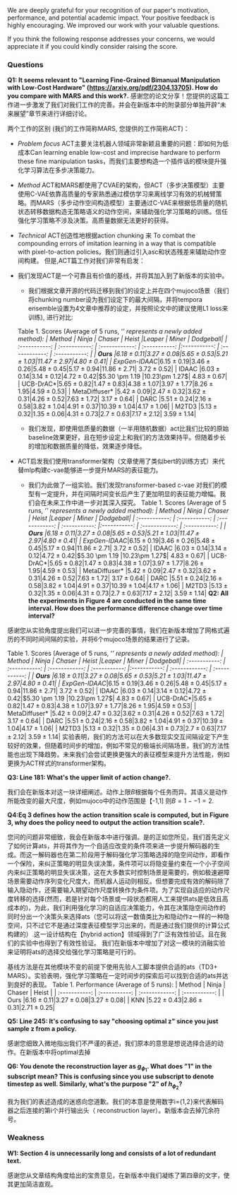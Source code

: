 We are deeply grateful for your recognition of our paper's motivation, performance, and potential academic impact. Your positive feedback is highly encouraging. We improved our work with your valuable questions.

If you think the following response addresses your concerns, we would appreciate it if you could kindly consider raising the score.
### Questions
**Q1: It seems relevant to "Learning Fine-Grained Bimanual Manipulation with Low-Cost Hardware" (https://arxiv.org/pdf/2304.13705). How do you compare with MARS and this work?.**
感谢您的论文分享！您提供的这篇工作进一步激发了我们对我们工作的完善。并会在新版本中的附录部分单独开辟“未来展望”章节来进行详细讨论。

两个工作的区别 (我们的工作简称MARS, 您提供的工作简称ACT)：
- *Problem focus* ACT主要关注机器人领域非常新颖且重要的问题：即如何为低成本Can learning enable low-cost and imprecise hardware to perform these fine manipulation tasks，而我们主要想构造一个插件话的模块提升强化学习算法在多步决策能力。
- *Method* ACT和MARS都使用了CVAE的架构，但ACT（多步决策模型）主要使用C-VAE依靠高质量的专家熟悉通过模仿学习来离线学习有效的机械臂策略。而MARS（多步动作空间构造模型）主要通过C-VAE来根据低质量的随机状态转移数据构造无策略语义的动作空间，来辅助强化学习策略的训练。信任强化学习策略不涉及决策。高质量数据无法更好的获得。
- *Technical* ACT创造性地根据action chunking 来 To combat the compounding errors of imitation learning in a way that is compatible with pixel-to-action policies。我们则通过引入asc和状态残差来辅助动作空间构建。
但是,ACT篇工作对我们非常有启发：
- 我们发现ACT是一个可靠且有价值的基线，并将其加入到了新版本的实验中。
  - 我们根据文章开源的代码迁移到我们的设定上并在四个mujoco场景（我们将chunking number设为我们设定下的最大间隔，并将tempora ensemble设置为4文章中推荐的设定，并按照论文中的建议使用L1 loss来训练), 进行对比:
    
  Table 1. Scores (Average of 5 runs, ‘*’ represents a newly added method):
  | Method      | Ninja | Chaser | Heist |Leaper | Miner | Dodgeball|
  | :-----------: | :-----------: | :------------: | :-----------: |:-----------: | :------------: | :-----------: |
  | **Ours** |$6.18\pm 0.11$|$3.27\pm 0.08$|$5.65 \pm 0.53$|$5.21 \pm 1.03$|$11.47 \pm 2.97$|$4.80 \pm 0.41$|
  | ExpGen-IDAAC*|$6.15\pm 0.19$|$3.46\pm 0.26$|$5.48\pm 0.45$|$5.17 \pm 0.94$|$11.86\pm 2.71$| $3.72\pm 0.52$|
  | IDAAC |$6.03 \pm 0.14$|$3.14 \pm 0.12$|$4.72 \pm 0.42$|$5.30 \pm 1.19 $|$10.23\pm 1.27$| $4.83\pm0.67$|
  | UCB-DrAC*|$5.65\pm 0.82$|$1.47\pm 0.83$|$4.38\pm 1.07$|$3.97 \pm 1.77$|$8.26\pm 1.95$|$4.59\pm0.53$|
  | MetaDiffuser* |$5.42\pm 0.09$|$2.47\pm 0.32$|$3.62\pm 0.31$|$4.26 \pm 0.52$|$7.63\pm 1.72$| $3.17\pm0.64$|
  | DARC |$5.51 \pm 0.24$|$2.16 \pm 0.58$|$3.82 \pm 1.04$|$4.91 \pm 0.37$|$10.39 \pm 1.04$|$4.17\pm1.06$|
  | M2TD3 |$5.13 \pm 0.32$|$1.35 \pm 0.06$|$4.31 \pm 0.73$|$2.7 \pm 0.63$|$7.17\pm 2.12$| $3.59\pm1.14$|
  - 我们发现，即使用低质量的数据（一半用随机数据）act比我们比较的原始baseline效果更好，且在短步设定上和我们的方法效果持平。但随着步长的增加和数据质量的降低，效果逐步降低。
- ACT启发我们使用transformer架构（文章使用了类似bert的训练方式）来代替mlp构建c-vae能够进一步提升MARS的表征能力。
  - 我们为此做了一组实验。我们发现transformer-based c-vae 对我们的模型有一定提升，并在间隔时间变长后产生了更加明显的表征能力增幅。我们会在未来工作中进一步对其深入探究。
  Table 1. Scores (Average of 5 runs, ‘*’ represents a newly added method):
  | Method      | Ninja | Chaser | Heist |Leaper | Miner | Dodgeball|
  | :-----------: | :-----------: | :------------: | :-----------: |:-----------: | :------------: | :-----------: |
  | **Ours** |$6.18\pm 0.11$|$3.27\pm 0.08$|$5.65 \pm 0.53$|$5.21 \pm 1.03$|$11.47 \pm 2.97$|$4.80 \pm 0.41$|
  | ExpGen-IDAAC*|$6.15\pm 0.19$|$3.46\pm 0.26$|$5.48\pm 0.45$|$5.17 \pm 0.94$|$11.86\pm 2.71$| $3.72\pm 0.52$|
  | IDAAC |$6.03 \pm 0.14$|$3.14 \pm 0.12$|$4.72 \pm 0.42$|$5.30 \pm 1.19 $|$10.23\pm 1.27$| $4.83\pm0.67$|
  | UCB-DrAC*|$5.65\pm 0.82$|$1.47\pm 0.83$|$4.38\pm 1.07$|$3.97 \pm 1.77$|$8.26\pm 1.95$|$4.59\pm0.53$|
  | MetaDiffuser* |$5.42\pm 0.09$|$2.47\pm 0.32$|$3.62\pm 0.31$|$4.26 \pm 0.52$|$7.63\pm 1.72$| $3.17\pm0.64$|
  | DARC |$5.51 \pm 0.24$|$2.16 \pm 0.58$|$3.82 \pm 1.04$|$4.91 \pm 0.37$|$10.39 \pm 1.04$|$4.17\pm1.06$|
  | M2TD3 |$5.13 \pm 0.32$|$1.35 \pm 0.06$|$4.31 \pm 0.73$|$2.7 \pm 0.63$|$7.17\pm 2.12$| $3.59\pm1.14$|
**Q2: All the experiments in Figure 4 are conducted in the same time interval. How does the performance difference change over time interval?**

感谢您从实验角度提出我们可以进一步完善的事情，我们在新版本增加了网格式遍历的不同时间间隔的实验，并将6个mujoco场景的结果进行了记录。

  Table 1. Scores (Average of 5 runs, ‘*’ represents a newly added method):
  | Method      | Ninja | Chaser | Heist |Leaper | Miner | Dodgeball|
  | :-----------: | :-----------: | :------------: | :-----------: |:-----------: | :------------: | :-----------: |
  | **Ours** |$6.18\pm 0.11$|$3.27\pm 0.08$|$5.65 \pm 0.53$|$5.21 \pm 1.03$|$11.47 \pm 2.97$|$4.80 \pm 0.41$|
  | ExpGen-IDAAC*|$6.15\pm 0.19$|$3.46\pm 0.26$|$5.48\pm 0.45$|$5.17 \pm 0.94$|$11.86\pm 2.71$| $3.72\pm 0.52$|
  | IDAAC |$6.03 \pm 0.14$|$3.14 \pm 0.12$|$4.72 \pm 0.42$|$5.30 \pm 1.19 $|$10.23\pm 1.27$| $4.83\pm0.67$|
  | UCB-DrAC*|$5.65\pm 0.82$|$1.47\pm 0.83$|$4.38\pm 1.07$|$3.97 \pm 1.77$|$8.26\pm 1.95$|$4.59\pm0.53$|
  | MetaDiffuser* |$5.42\pm 0.09$|$2.47\pm 0.32$|$3.62\pm 0.31$|$4.26 \pm 0.52$|$7.63\pm 1.72$| $3.17\pm0.64$|
  | DARC |$5.51 \pm 0.24$|$2.16 \pm 0.58$|$3.82 \pm 1.04$|$4.91 \pm 0.37$|$10.39 \pm 1.04$|$4.17\pm1.06$|
  | M2TD3 |$5.13 \pm 0.32$|$1.35 \pm 0.06$|$4.31 \pm 0.73$|$2.7 \pm 0.63$|$7.17\pm 2.12$| $3.59\pm1.14$|
实验表明，我们的方法可以在大多数现实交互间隔设定下产生较好的效果，但随着时间步的增加，例如不常见的极端长间隔场景，我们的方法性能也出现下降趋势。未来我们会尝试更换更强大的表征模型来提升方法性能，例如更换为ACT样式的transformer架构。

**Q3: Line 181: What's the upper limit of action change?.** 

我们会在新版本对这一块详细阐述。动作上限$B$根据每个任务而异。其语义是动作所能改变的最大尺度，例如mujoco中的动作范围是【-1,1] 则$B=1- -1=2$.

**Q4:Eq 3 defines how the action transition scale is computed, but in Figure 3, why does the policy need to output the action transition scale?.** 

您问的问题非常细致，我会在新版本中进行强调。是的正如您所见，我们首先定义了如何计算ats，并将其作为一个自适应改变的条件项来进一步提升解码器的生成。而这一解码器也在第二阶段用于解码强化学习策略选择的隐空间动作，即看作一个保险，来纠正策略的明显失误决策，条件项可以将隐变量约束在一个小子空间内来纠正策略的明显失误决策，这在大多数实时控制场景是需要的，例如极速避障场景需要动作序列变化尺度大，而机器人运动则相反。但想要完成有效的解码除了输入隐动作，还需要输入期望动作尺度转换作为条件项。为了实现自适应的动作尺度转移的选择(然而，若是针对每个场景或一段状态都用人工来提供ats是低效且高成本的)，为此，我们利用强化学习的自适应决策能力，令其在决策隐空间动作的同时分出一个决策头来选择ats（您可以将这一数值类比为和隐动作z一样的一种隐空间，只不过它不是通过深度表征模型学习出来的，而是通过我们提供的计算公式构建的）.这一设计结构在【hybrid action】领域得到了广泛有效性验证。且在我们的实验中也得到了有效性验证。
我们在新版本中增加了对这一模块的消融实验来证明将ats的选择交给强化学习策略是可行的。

基线方法是在其他模块不变的前提下使用先验人工脚本提供合适的ats（TD3+ MARS）。实验表明，强化学习策略在一定时间步的探索后可以找到合适的ats并达到良好的表现。
Table 1. Performance (Average of 5 runs):
| Method      | Ninja | Chaser | Heist |
| :-----------: | :-----------: | :------------: | :-----------: |
| Ours |$6.16\pm 0.11$|$3.27\pm 0.08$|$3.27\pm 0.08$|
| KNN |$5.22\pm 0.43$|$2.86\pm 0.31$|$2.71\pm 0.25$|

**Q5: Line 245: It's confusing to say "choosing optimal z" since you just sample z from a policy.** 

感谢您细致入微地指出我们不严谨的表述，我们原本的意思是想说选择合适的动作。在新版本中将optimal去掉

**Q6: You denote the reconstruction layer as $g_\phi_1$. What does "1" in the subscript mean? This is confusing since you use subscript to denote timestep as well. Similarly, what's the purpose "2" of $h_\phi_2$?** 

我为我们的表述造成的迷惑向您道歉。我们的本意是使用数字i={1,2}来代表解码器之后连接的第i个并行输出头（ reconstruction layer）。新版本会去掉冗余符号。
### Weakness
**W1: Section 4 is unnecessarily long and consists of a lot of redundant text.** 

感谢您从文章结构角度给出的宝贵意见，在新版本中我们凝练了第四章的文字，使其更加简洁直观。

